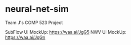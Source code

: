 # neural-net-sim
Team J's COMP 523 Project

SubFlow UI MockUp: https://waa.ai/JgG5
NWV UI MockUp: https://waa.ai/JgGn
